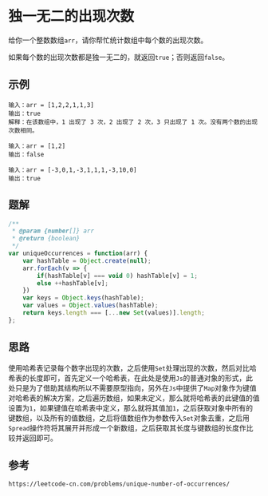 # 独一无二的出现次数
给你一个整数数组`arr`，请你帮忙统计数组中每个数的出现次数。

如果每个数的出现次数都是独一无二的，就返回`true`；否则返回`false`。

## 示例

```
输入：arr = [1,2,2,1,1,3]
输出：true
解释：在该数组中，1 出现了 3 次，2 出现了 2 次，3 只出现了 1 次。没有两个数的出现次数相同。
```

```
输入：arr = [1,2]
输出：false
```

```
输入：arr = [-3,0,1,-3,1,1,1,-3,10,0]
输出：true
```

## 题解

```javascript
/**
 * @param {number[]} arr
 * @return {boolean}
 */
var uniqueOccurrences = function(arr) {
    var hashTable = Object.create(null);
    arr.forEach(v => {
        if(hashTable[v] === void 0) hashTable[v] = 1;
        else ++hashTable[v];
    })
    var keys = Object.keys(hashTable);
    var values = Object.values(hashTable);
    return keys.length === [...new Set(values)].length;
};
```

## 思路
使用哈希表记录每个数字出现的次数，之后使用`Set`处理出现的次数，然后对比哈希表的长度即可，首先定义一个哈希表，在此处是使用`Js`的普通对象的形式，此处只是为了借助其结构所以不需要原型指向，另外在`Js`中提供了`Map`对象作为键值对哈希表的解决方案，之后遍历数组，如果未定义，那么就将哈希表的此键值的值设置为`1`，如果键值在哈希表中定义，那么就将其值加`1`，之后获取对象中所有的键数组，以及所有的值数组，之后将值数组作为参数传入`Set`对象去重，之后用`Spread`操作符将其展开并形成一个新数组，之后获取其长度与键数组的长度作比较并返回即可。



## 参考

```
https://leetcode-cn.com/problems/unique-number-of-occurrences/
```

